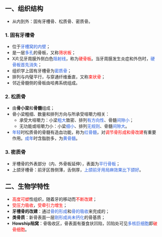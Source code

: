 ## 一、组织结构
* 从内到外：固有牙槽骨、松质骨、密质骨。
### 1. 固有牙槽骨
* 位于<font color="#245bdb">牙槽窝的内壁</font>；
* 是一层<font color="#245bdb">多孔</font>的骨板，又称<font color="#ff0000">筛状板</font>；
* X片见牙周膜外侧白色<font color="#245bdb">阻射线</font>，称为<font color="#ff0000">硬骨板</font>。当牙周膜发生炎症和外伤时，<font color="#245bdb">硬骨板首先消失</font>；
* 组织学上固有牙槽骨为<font color="#245bdb">密质骨</font>；
* 排列与内璧平行，与穿通纤维垂直，又称<font color="#ff0000">束状骨</font>；
* 邻近骨髓侧的骨板由哈弗系统组成。
### 2. 松质骨
* 由**骨小梁**和**骨髓**组成；
* 骨小梁粗细、数量和排列方向与所承受咀嚼力相关：
	* 承受大咀嚼力：小梁<font color="#245bdb">粗大</font>致密、排列<font color="#245bdb">有方向性</font>、骨髓<font color="#245bdb">间隙小</font>；
	* 无功能或咀嚼力小：小梁<font color="#245bdb">细小</font>、排列<font color="#245bdb">无规则</font>、骨髓<font color="#245bdb">间隙大</font>。
* <font color="#245bdb">年轻</font>时松质骨的骨髓有造血功能，称为<font color="#245bdb">红骨髓</font>，对<font color="#ff0000">调节骨形成和骨改建</font>有重要作用。<font color="#245bdb">成年</font>时含脂肪多，为<font color="#245bdb">黄骨髓</font>。
### 3. 密质骨
* 牙槽骨的外表部分（内、外骨板延伸），表面为<font color="#245bdb">平行骨板</font>；
* 上颌牙槽骨：前牙区唇侧薄，舌侧厚，<font color="#245bdb">上颌前牙用局麻效果比下颌好</font>。

## 二、生物学特性
* <font color="#ff0000">高度可塑</font>性组织，随着牙的移动而<font color="#ff0000">不断改建</font>；
* <font color="#ff0000">受压力吸收</font>，<font color="#ff0000">受牵引力增生</font>；
* **牙槽骨的改建**：通过<font color="#245bdb">骨的形成</font>和<font color="#245bdb">骨的吸收</font>来完成的；
* **类骨质**：新骨表面一层<font color="#245bdb">刚形成尚未钙化</font>的骨基质；
* **Howship陷窝**：骨吸收区，骨表面有蚕食状凹陷，凹陷处可见<font color="#245bdb">多核巨细胞</font>即<font color="#ff0000">破骨细胞</font>。






